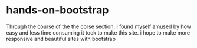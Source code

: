 # hands-on-bootstrap

Through the course of the the corse section, I found myself amused by how easy and less time consuming it took to make this site.
i hope to make more responsive and beautiful sites with bootstrap
